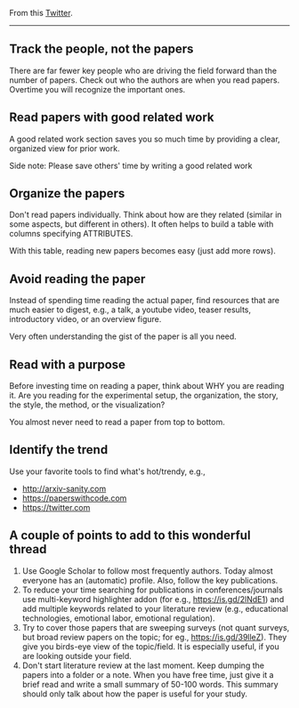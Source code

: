 From this [Twitter](https://twitter.com/jbhuang0604/status/1426039195542360070).

---

## Track the people, not the papers

There are far fewer key people who are driving the field forward than the number of papers. Check out who the authors are when you read papers. Overtime you will recognize the important ones.

## Read papers with good related work

A good related work section saves you so much time by providing a clear, organized view for prior work.

Side note: Please save others' time by writing a good related work

## Organize the papers

Don't read papers individually.
Think about how are they related (similar in some aspects, but different in others).
It often helps to build a table with columns specifying ATTRIBUTES.

With this table, reading new papers becomes easy (just add more rows).

## Avoid reading the paper

Instead of spending time reading the actual paper, find resources that are much easier to digest, e.g., a talk, a youtube video, teaser results, introductory video, or an overview figure.

Very often understanding the gist of the paper is all you need.

## Read with a purpose

Before investing time on reading a paper, think about WHY you are reading it.
Are you reading for the experimental setup, the organization, the story, the style, the method, or the visualization?

You almost never need to read a paper from top to bottom.

## Identify the trend

Use your favorite tools to find what's hot/trendy, e.g.,

* <http://arxiv-sanity.com>
* <https://paperswithcode.com>
* <https://twitter.com>

## A couple of points to add to this wonderful thread

1. Use Google Scholar to follow most frequently authors. Today almost everyone has an (automatic) profile. Also, follow the key publications.
2. To reduce your time searching for publications in conferences/journals use multi-keyword highlighter addon (for e.g., <https://is.gd/2lNdE1>) and add multiple keywords related to your literature review (e.g., educational technologies, emotional labor, emotional regulation).
3. Try to cover those papers that are sweeping surveys (not quant surveys, but broad review papers on the topic; for eg., <https://is.gd/39lleZ>). They give you birds-eye view of the topic/field. It is especially useful, if you are looking outside your field.
4. Don't start literature review at the last moment. Keep dumping the papers into a folder or a note. When you have free time, just give it a brief read and write a small summary of 50-100 words. This summary should only talk about how the paper is useful for your study.
